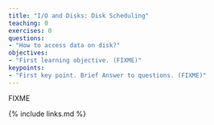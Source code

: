 ```yaml
---
title: "I/O and Disks: Disk Scheduling"
teaching: 0
exercises: 0
questions:
- "How to access data on disk?"
objectives:
- "First learning objective. (FIXME)"
keypoints:
- "First key point. Brief Answer to questions. (FIXME)"
---
```

FIXME

{% include links.md %}

